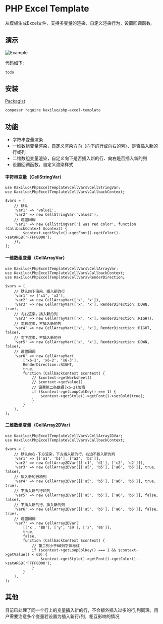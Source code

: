 # PHP Excel Template

从模板生成Excel文件，支持多变量的渲染，自定义渲染行为，设置回调函数。

## 演示

![Example](https://avatars.githubusercontent.com/u/32103283?v=4)

代码如下:
```
todo
```

## 安装

[Packagist](https://packagist.org/packages/kaxiluo/php-excel-template)
```bash
composer require kaxiluo/php-excel-template
```

## 功能

- 字符串变量渲染
- 一维数组变量渲染，自定义渲染方向（向下的行或向右的列）、是否插入新的行或列
- 二维数组变量渲染，自定义向下是否插入新的行、向右是否插入新的列
- 设置回调函数，自定义渲染样式

#### 字符串变量（CellStringVar）

```
use Kaxiluo\PhpExcelTemplate\CellVars\CellStringVar;
use Kaxiluo\PhpExcelTemplate\CellVars\CallbackContext;

$vars = [
    // 默认
    'var1' => 'value1', 
    'var2' => new CellStringVar('value2'),
    // 设置回调
    'var1' => new CellStringVar('i was red color', function (CallbackContext $context) {
        $context->getStyle()->getFont()->getColor()->setARGB('FFFF0000');
    }),
];
```

#### 一维数组变量（CellArrayVar）

```
use Kaxiluo\PhpExcelTemplate\CellVars\CellArrayVar;
use Kaxiluo\PhpExcelTemplate\CellVars\CallbackContext;
use Kaxiluo\PhpExcelTemplate\CellVars\RenderDirection;

$vars = [
    // 默认向下渲染，插入新的行
    'var1' => ['x1', 'x2'],
    'var2' => new CellArrayVar(['x', 'x']),
    'var3' => new CellArrayVar(['x', 'x'], RenderDirection::DOWN, true),
    // 向右渲染，插入新的列
    'var3' => new CellArrayVar(['x', 'x'], RenderDirection::RIGHT),
    // 向右渲染，不插入新的列
    'var4' => new CellArrayVar(['x', 'x'], RenderDirection::RIGHT, false),
    // 向下渲染，不插入新的行
    'var5' => new CellArrayVar(['x', 'x'], RenderDirection::DOWN, false),
    // 设置回调
    'var6' => new CellArrayVar(
        ['x6-1', 'x6-2', 'x6-3'],
        RenderDirection::RIGHT,
        true,
        function (CallbackContext $context) {
            // $context->getWorksheet()
            // $context->getValue()
            // 设置第二条数据(x6-2)加粗
            if ($context->getLoopColKey() === 1) {
                $context->getStyle()->getFont()->setBold(true);
            }
        }
    ),
];
```

#### 二维数组变量（CellArray2DVar）

```
use Kaxiluo\PhpExcelTemplate\CellVars\CellArray2DVar;
use Kaxiluo\PhpExcelTemplate\CellVars\CallbackContext;

$vars = [
    // 默认向右-下方渲染，下方插入新的行，右边不插入新的列
    'var1' => [['a1', 'b1'], ['a2', 'b2']],
    'var2' => new CellArray2DVar([['c1', 'd1'], ['c2', 'd2']]),
    'var3' => new CellArray2DVar([['a5', 'b5'], ['a6', 'b6']], true, false),
    // 插入新的行和列
    'var4' => new CellArray2DVar([['a5', 'b5'], ['a6', 'b6']], true, true),
    // 不插入新的行和列
    'var5' => new CellArray2DVar([['a5', 'b5'], ['a6', 'b6']], false, false),
    // 不插入新的行，插入新的列
    'var6' => new CellArray2DVar([['a5', 'b5'], ['a6', 'b6']], false, true),
    // 设置回调
    'var7' => new CellArray2DVar(
        [['x', '88'], ['y', '59'], ['z', '95']],
        true,
        false,
        function (CallbackContext $context) {
            // 第二列小于60则字体标红
            if ($context->getLoopColKey() === 1 && $context->getValue() < 60) {
                $context->getStyle()->getFont()->getColor()->setARGB('FFFF0000');
            }
        }
    ),
];
```

## 其他
目前已处理了同一个行上的变量插入新的行，不会额外插入过多的行,列同理。用户需要注意多个变量若设置为插入新行/列，相互影响的情况
